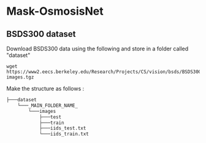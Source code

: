 # Mask-OsmosisNet

## BSDS300 dataset
Download BSDS300 data using the following and store in a folder called "dataset"
```
wget https://www2.eecs.berkeley.edu/Research/Projects/CS/vision/bsds/BSDS300-images.tgz
```

Make the structure as follows : 
```bash
├───dataset
    └───_MAIN_FOLDER_NAME_
        └───images
            ├───test
            ├───train
            ├───iids_test.txt
            └───iids_train.txt
```